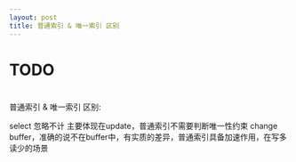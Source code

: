 ```yaml
---
layout: post
title: 普通索引 & 唯一索引 区别
---
```


# TODO

#
普通索引 & 唯一索引 区别:

select 忽略不计
主要体现在update，普通索引不需要判断唯一性约束
change buffer，准确的说不在buffer中，有实质的差异，普通索引具备加速作用，在写多读少的场景
